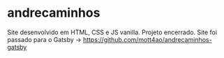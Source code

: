 # andrecaminhos
Site desenvolvido em HTML, CSS e JS vanilla.
Projeto encerrado. Site foi passado para o Gatsby -> https://github.com/mott4ao/andrecaminhos-gatsby
